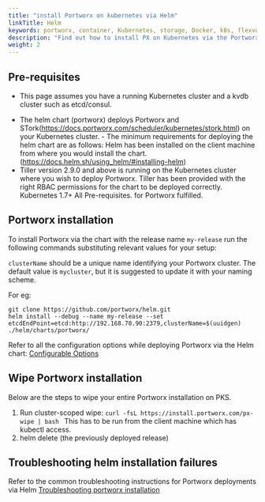 ```yaml
---
title: "install Portworx on kubernetes via Helm"
linkTitle: Helm
keywords: portworx, container, Kubernetes, storage, Docker, k8s, flexvol, pv, persistent disk
description: "Find out how to install PX on Kubernetes via the Portworx Helm chart"
weight: 2
---
```



## Pre-requisites

* This page assumes you have a running Kubernetes cluster and a kvdb cluster such as etcd/consul.

- The helm chart (portworx) deploys Portworx and STork(https://docs.portworx.com/scheduler/kubernetes/stork.html) on your Kubernetes cluster. - The minimum requirements for deploying the helm chart are as follows: Helm has been installed on the client machine from where you would install the chart. (https://docs.helm.sh/using_helm/#installing-helm) 
- Tiller version 2.9.0 and above is running on the Kubernetes cluster where you wish to deploy Portworx. Tiller has been provided with the right RBAC permissions for the chart to be deployed correctly. Kubernetes 1.7+ All Pre-requisites. for Portworx fulfilled.


## Portworx installation

To install Portworx via the chart with the release name `my-release` run the following commands substituting relevant values for your setup:

`clusterName` should be a unique name identifying your Portworx cluster. The default value is `mycluster`, but it is suggested to update it with your naming scheme.

For eg:
```
git clone https://github.com/portworx/helm.git
helm install --debug --name my-release --set etcdEndPoint=etcd:http://192.168.70.90:2379,clusterName=$(uuidgen) ./helm/charts/portworx/
```
Refer to all the configuration options while deploying Portworx via the Helm chart:
[Configurable Options](https://github.com/portworx/helm/tree/master/charts/portworx#configuration)

## Wipe Portworx installation

Below are the steps to wipe your entire Portworx installation on PKS.

1. Run cluster-scoped wipe: ```curl -fsL https://install.portworx.com/px-wipe | bash ``` This has to be run from the client machine which has kubectl access.
2. helm delete <release name> (the previously deployed release)

## Troubleshooting helm installation failures

Refer to the common troubleshooting instructions for Portworx deployments via Helm [Troubleshooting portworx installation](https://github.com/portworx/helm/tree/master/charts/portworx#basic-troubleshooting)
